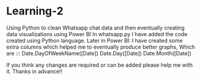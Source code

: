 # Learning-2
Using Python to clean Whatsapp chat data and then eventually creating data visualizations using Power BI
In whatsapp.py I have added the code created using Python language.
Later in Power BI:
I have created some extra columns which helped me to eventually produce better graphs, Which are :::
Date.DayOfWeekName([Date])
Date.Day([Date])
Date.Month([Date])

If you think any changes are required or can be added please help me with it.
Thanks in advance!!
